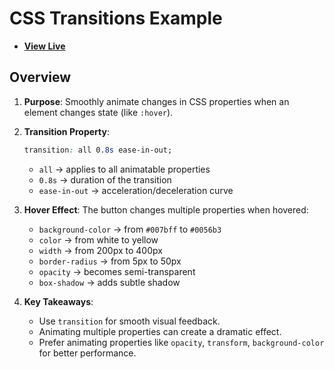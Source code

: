 # CSS Transitions Example

- [**View Live**](https://tahmid-sarker.github.io/Modern-HTML-CSS-Notes/12-Transition-Animation-and-JavaScript/01-Creating-Transitions/)

## Overview

1. **Purpose**: Smoothly animate changes in CSS properties when an element changes state (like `:hover`).

2. **Transition Property**:

   ```css
   transition: all 0.8s ease-in-out;
   ```

   * `all` → applies to all animatable properties
   * `0.8s` → duration of the transition
   * `ease-in-out` → acceleration/deceleration curve

3. **Hover Effect**: The button changes multiple properties when hovered:

   * `background-color` → from `#007bff` to `#0056b3`
   * `color` → from white to yellow
   * `width` → from 200px to 400px
   * `border-radius` → from 5px to 50px
   * `opacity` → becomes semi-transparent
   * `box-shadow` → adds subtle shadow

4. **Key Takeaways**:

   * Use `transition` for smooth visual feedback.
   * Animating multiple properties can create a dramatic effect.
   * Prefer animating properties like `opacity`, `transform`, `background-color` for better performance.